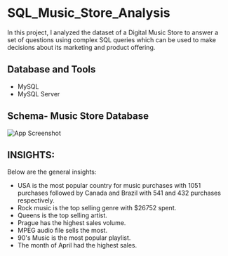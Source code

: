 
# SQL_Music_Store_Analysis

In this project, I analyzed the dataset of a Digital Music Store to answer a set of questions using complex SQL queries which can be used to make decisions about its marketing and product offering.




## Database and Tools

- MySQL
- MySQL Server



## Schema- Music Store Database

![App Screenshot](<img width="594" alt="schema_diagram" src="https://github.com/sunitabisht22/SQL_Music_Store_Analysis/assets/84614536/3274a2ae-eb9d-469f-ab35-6899a4d44c38">)


## INSIGHTS: 
Below are the general insights:

- USA is the most popular country for music purchases with 1051 purchases followed by Canada and Brazil with 541 and 432 purchases respectively.
- Rock music is the top selling genre with $26752 spent.
- Queens is the top selling artist.
- Prague has the highest sales volume.
- MPEG audio file sells the most.
- 90's Music is the most popular playlist.
- The month of April had the highest sales.
